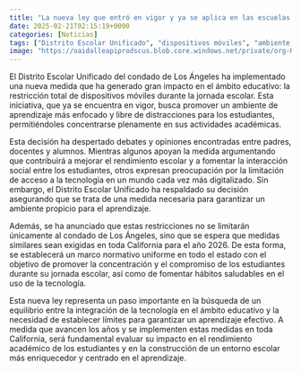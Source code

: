 ```yaml
---
title: "La nueva ley que entró en vigor y ya se aplica en las escuelas de Los Ángeles"
date: 2025-02-21T02:15:19+0000
categories: [Noticias]
tags: ["Distrito Escolar Unificado", "dispositivos móviles", "ambiente de aprendizaje", "rendimiento escolar", "acceso a la tecnología", "medidas similares", "tecnología en el ámbito educativo."]
image: "https://oaidalleapiprodscus.blob.core.windows.net/private/org-HKmKxpuNw3Y88lm4EBrIPq0n/user-ZwiCXOggLL8ZNNKE2g7rXFmV/img-M5VJiJuFwrvfPf8Fo7HOldaD.png?st=2025-02-21T01%3A15%3A19Z&se=2025-02-21T03%3A15%3A19Z&sp=r&sv=2024-08-04&sr=b&rscd=inline&rsct=image/png&skoid=d505667d-d6c1-4a0a-bac7-5c84a87759f8&sktid=a48cca56-e6da-484e-a814-9c849652bcb3&skt=2025-02-21T00%3A41%3A28Z&ske=2025-02-22T00%3A41%3A28Z&sks=b&skv=2024-08-04&sig=0pmVoQfVmyEZkZsu%2BlDF8dDwpY5fA2VScR2guPc8BL8%3D"
---
```


El Distrito Escolar Unificado del condado de Los Ángeles ha implementado una nueva medida que ha generado gran impacto en el ámbito educativo: la restricción total de dispositivos móviles durante la jornada escolar. Esta iniciativa, que ya se encuentra en vigor, busca promover un ambiente de aprendizaje más enfocado y libre de distracciones para los estudiantes, permitiéndoles concentrarse plenamente en sus actividades académicas. 

Esta decisión ha despertado debates y opiniones encontradas entre padres, docentes y alumnos. Mientras algunos apoyan la medida argumentando que contribuirá a mejorar el rendimiento escolar y a fomentar la interacción social entre los estudiantes, otros expresan preocupación por la limitación de acceso a la tecnología en un mundo cada vez más digitalizado. Sin embargo, el Distrito Escolar Unificado ha respaldado su decisión asegurando que se trata de una medida necesaria para garantizar un ambiente propicio para el aprendizaje.

Además, se ha anunciado que estas restricciones no se limitarán únicamente al condado de Los Ángeles, sino que se espera que medidas similares sean exigidas en toda California para el año 2026. De esta forma, se establecerá un marco normativo uniforme en todo el estado con el objetivo de promover la concentración y el compromiso de los estudiantes durante su jornada escolar, así como de fomentar hábitos saludables en el uso de la tecnología.

Esta nueva ley representa un paso importante en la búsqueda de un equilibrio entre la integración de la tecnología en el ámbito educativo y la necesidad de establecer límites para garantizar un aprendizaje efectivo. A medida que avancen los años y se implementen estas medidas en toda California, será fundamental evaluar su impacto en el rendimiento académico de los estudiantes y en la construcción de un entorno escolar más enriquecedor y centrado en el aprendizaje.
    